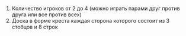 1. Количество игроков от 2 до 4 (можно играть парами друг против друга или все против всех)
2. Доска в форме креста каждая сторона которого состоит из 3 стобцов и 8 строк
